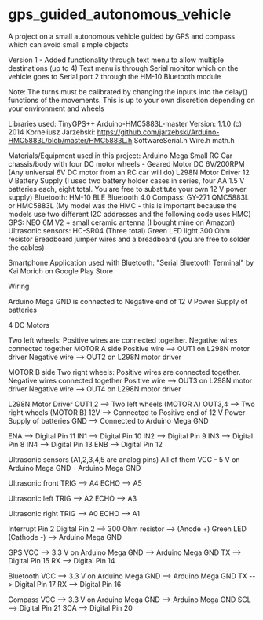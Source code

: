 # gps_guided_autonomous_vehicle
A project on a small autonomous vehicle guided by GPS and compass which can avoid small simple objects

Version 1 - Added functionality through text menu to allow multiple destinations (up to 4)
Text menu is through Serial monitor which on the vehicle goes to Serial port 2 through the HM-10 Bluetooth module

Note: The turns must be calibrated by changing the inputs into the delay() functions of the movements. This is up to your own discretion depending on your environment and wheels


Libraries used:
TinyGPS++ 
Arduino-HMC5883L-master Version: 1.1.0 (c) 2014 Korneliusz Jarzebski: https://github.com/jarzebski/Arduino-HMC5883L/blob/master/HMC5883L.h
SoftwareSerial.h
Wire.h
math.h



Materials/Equipment used in this project:
Arduino Mega
Small RC Car chassis/body with four DC motor wheels - Geared Motor DC 6V/200RPM (Any universal 6V DC motor from an RC car will do)
L298N Motor Driver
12 V Battery Supply (I used two battery holder cases in series, four AA 1.5 V batteries each, eight total. You are free to substitute your own 12 V power supply)
Bluetooth: HM-10 BLE Bluetooth 4.0
Compass: GY-271 QMC5883L or HMC5883L (My model was the HMC - this is important because the models use two different I2C addresses and the following code uses HMC)
GPS: NEO 6M V2 + small ceramic antenna (I bought mine on Amazon)
Ultrasonic sensors: HC-SR04 (Three total)
Green LED light
300 Ohm resistor
Breadboard jumper wires and a breadboard (you are free to solder the cables)

Smartphone Application used with Bluetooth: "Serial Bluetooth Terminal" by Kai Morich on Google Play Store





Wiring

Arduino Mega GND is connected to Negative end of 12 V Power Supply of batteries

4 DC Motors

Two left wheels: Positive wires are connected together. Negative wires connected together
MOTOR A side
Positive wire --> OUT1 on L298N motor driver
Negative wire --> OUT2 on L298N motor driver

MOTOR B side
Two right wheels: Positive wires are connected together. Negative wires connected together
Positive wire --> OUT3 on L298N motor driver
Negative wire --> OUT4 on L298N motor driver

L298N Motor Driver
OUT1,2 --> Two left wheels (MOTOR A)
OUT3,4 --> Two right wheels (MOTOR B)
12V --> Connected to Positive end of 12 V Power Supply of batteries
GND --> Connected to Arduino Mega GND

ENA --> Digital Pin 11
IN1 --> Digital Pin 10
IN2 --> Digital Pin 9
IN3 --> Digital Pin 8
IN4 --> Digital Pin 13
ENB --> Digital Pin 12

Ultrasonic sensors (A1,2,3,4,5 are analog pins)
    All of them
VCC - 5 V on Arduino Mega
GND - Arduino Mega GND

Ultrasonic front
TRIG --> A4
ECHO --> A5

Ultrasonic left
TRIG --> A2
ECHO --> A3

Ultrasonic right
TRIG --> A0
ECHO --> A1

Interrupt Pin 2
Digital Pin 2 --> 300 Ohm resistor --> (Anode +) Green LED (Cathode -) --> Arduino Mega GND

GPS
VCC --> 3.3 V on Arduino Mega
GND --> Arduino Mega GND
TX --> Digital Pin 15 
RX --> Digital Pin 14

Bluetooth
VCC --> 3.3 V on Arduino Mega
GND --> Arduino Mega GND
TX --> Digital Pin 17
RX --> Digital Pin 16

Compass
VCC --> 3.3 V on Arduino Mega
GND --> Arduino Mega GND
SCL --> Digital Pin 21
SCA --> Digital Pin 20
